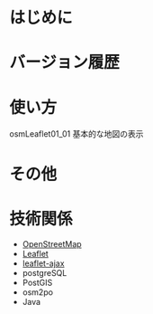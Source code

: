 # はじめに


# バージョン履歴

# 使い方
osmLeaflet01_01
基本的な地図の表示

# その他

# 技術関係
* [OpenStreetMap](http://www.openstreetmap.org/#map=13/34.9640/135.7850)
* [Leaflet](http://leafletjs.com/)
* [leaflet-ajax](https://github.com/calvinmetcalf/leaflet-ajax)
* postgreSQL
* PostGIS
* osm2po
* Java
